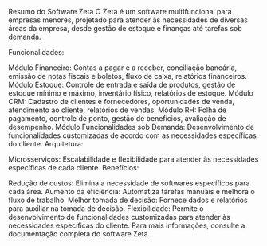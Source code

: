 Resumo do Software Zeta
O Zeta é um software multifuncional para empresas menores, projetado para atender às necessidades de diversas áreas da empresa, desde gestão de estoque e finanças até tarefas sob demanda.

Funcionalidades:

Módulo Financeiro: Contas a pagar e a receber, conciliação bancária, emissão de notas fiscais e boletos, fluxo de caixa, relatórios financeiros.
Módulo Estoque: Controle de entrada e saída de produtos, gestão de estoque mínimo e máximo, inventário físico, relatórios de estoque.
Módulo CRM: Cadastro de clientes e fornecedores, oportunidades de venda, atendimento ao cliente, relatórios de vendas.
Módulo RH: Folha de pagamento, controle de ponto, gestão de benefícios, avaliação de desempenho.
Módulo Funcionalidades sob Demanda: Desenvolvimento de funcionalidades customizadas de acordo com as necessidades específicas do cliente.
Arquitetura:

Microsserviços: Escalabilidade e flexibilidade para atender às necessidades específicas de cada cliente.
Benefícios:

Redução de custos: Elimina a necessidade de softwares específicos para cada área.
Aumento da eficiência: Automatiza tarefas manuais e melhora o fluxo de trabalho.
Melhor tomada de decisão: Fornece dados e relatórios para auxiliar na tomada de decisão.
Flexibilidade: Permite o desenvolvimento de funcionalidades customizadas para atender às necessidades específicas do cliente.
Para mais informações, consulte a documentação completa do software Zeta.